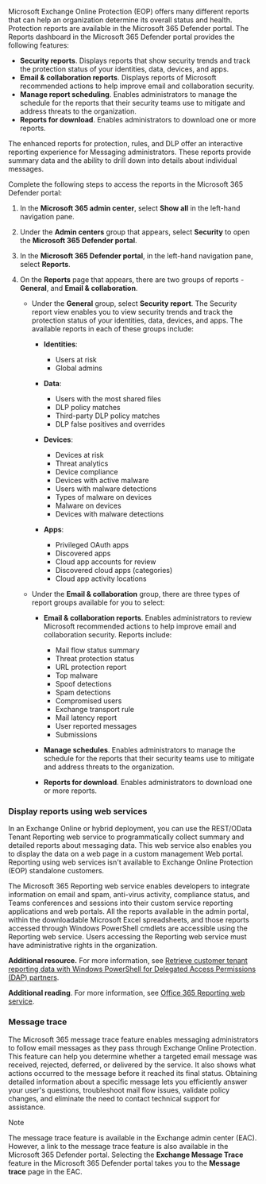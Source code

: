 Microsoft Exchange Online Protection (EOP) offers many different reports that can help an organization determine its overall status and health. Protection reports are available in the Microsoft 365 Defender portal. The Reports dashboard in the Microsoft 365 Defender portal provides the following features:

 -  **Security reports**. Displays reports that show security trends and track the protection status of your identities, data, devices, and apps.
 -  **Email & collaboration reports**. Displays reports of Microsoft recommended actions to help improve email and collaboration security.
 -  **Manage report scheduling**. Enables administrators to manage the schedule for the reports that their security teams use to mitigate and address threats to the organization.
 -  **Reports for download**. Enables administrators to download one or more reports.

The enhanced reports for protection, rules, and DLP offer an interactive reporting experience for Messaging administrators. These reports provide summary data and the ability to drill down into details about individual messages.

Complete the following steps to access the reports in the Microsoft 365 Defender portal:

1.  In the **Microsoft 365 admin center**, select **Show all** in the left-hand navigation pane.
2.  Under the **Admin centers** group that appears, select **Security** to open the **Microsoft 365 Defender portal**.
3.  In the **Microsoft 365 Defender portal**, in the left-hand navigation pane, select **Reports**.
4.  On the **Reports** page that appears, there are two groups of reports - **General**, and **Email & collaboration**.
    
     -  Under the **General** group, select **Security report**. The Security report view enables you to view security trends and track the protection status of your identities, data, devices, and apps. The available reports in each of these groups include:
        
         -  **Identities**:
            
             -  Users at risk
             -  Global admins
         -  **Data**:
            
             -  Users with the most shared files
             -  DLP policy matches
             -  Third-party DLP policy matches
             -  DLP false positives and overrides
         -  **Devices**:
            
             -  Devices at risk
             -  Threat analytics
             -  Device compliance
             -  Devices with active malware
             -  Users with malware detections
             -  Types of malware on devices
             -  Malware on devices
             -  Devices with malware detections
         -  **Apps**:
            
             -  Privileged OAuth apps
             -  Discovered apps
             -  Cloud app accounts for review
             -  Discovered cloud apps (categories)
             -  Cloud app activity locations
     -  Under the **Email & collaboration** group, there are three types of report groups available for you to select:
        
         -  **Email & collaboration reports**. Enables administrators to review Microsoft recommended actions to help improve email and collaboration security. Reports include:
            
             -  Mail flow status summary
             -  Threat protection status
             -  URL protection report
             -  Top malware
             -  Spoof detections
             -  Spam detections
             -  Compromised users
             -  Exchange transport rule
             -  Mail latency report
             -  User reported messages
             -  Submissions
         -  **Manage schedules**. Enables administrators to manage the schedule for the reports that their security teams use to mitigate and address threats to the organization.
         -  **Reports for download**. Enables administrators to download one or more reports.

### Display reports using web services<br>

In an Exchange Online or hybrid deployment, you can use the REST/OData Tenant Reporting web service to programmatically collect summary and detailed reports about messaging data. This web service also enables you to display the data on a web page in a custom management Web portal. Reporting using web services isn't available to Exchange Online Protection (EOP) standalone customers.

The Microsoft 365 Reporting web service enables developers to integrate information on email and spam, anti-virus activity, compliance status, and Teams conferences and sessions into their custom service reporting applications and web portals. All the reports available in the admin portal, within the downloadable Microsoft Excel spreadsheets, and those reports accessed through Windows PowerShell cmdlets are accessible using the Reporting web service. Users accessing the Reporting web service must have administrative rights in the organization.

**Additional resource.** For more information, see [Retrieve customer tenant reporting data with Windows PowerShell for Delegated Access Permissions (DAP) partners](/microsoft-365/enterprise/retrieve-customer-tenant-reporting-data-with-windows-powershell-for-delegated-ac?azure-portal=true).

**Additional reading**. For more information, see [Office 365 Reporting web service](/office365/servicedescriptions/office-365-platform-service-description/reports?azure-portal=true).

### Message trace

The Microsoft 365 message trace feature enables messaging administrators to follow email messages as they pass through Exchange Online Protection. This feature can help you determine whether a targeted email message was received, rejected, deferred, or delivered by the service. It also shows what actions occurred to the message before it reached its final status. Obtaining detailed information about a specific message lets you efficiently answer your user's questions, troubleshoot mail flow issues, validate policy changes, and eliminate the need to contact technical support for assistance.

> [!NOTE]
> The message trace feature is available in the Exchange admin center (EAC). However, a link to the message trace feature is also available in the Microsoft 365 Defender portal. Selecting the **Exchange Message Trace** feature in the Microsoft 365 Defender portal takes you to the **Message trace** page in the EAC.
